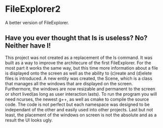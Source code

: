 # FileExplorer2
A better version of FileExplorer.

## Have you ever thought that **ls** is useless? No? Neither have I!

This project was not created as a replacement of the ls command. It was built as a way to improve the architecure of the first
FileExplorer. For the most part it works the same way, but this time more information about a file is displayed onto the screen
as well as the ability to (c)reate and (d)elete files is introduced. A new entity was created, the Scene, which is a class that 
manages all the windows that are displayed on the screen. Furthermore, the windows are now resizable and permanent to the
screen or short lived(as long as user interaction lasts). To run the program you will need ncurses, the newest
g++, as well as cmake to compile the source code. The code is not perfect but each namespace was designed to be independant of the 
other and easily used into other projects. Last but not least, the placement of the windows on screen is not the absolute and
as a result the UI looks ugly.
